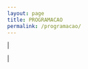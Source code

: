 ```yaml
---
layout: page
title: PROGRAMACAO
permalink: /programacao/
---
```

















































































































































































































































































































































|
























|

